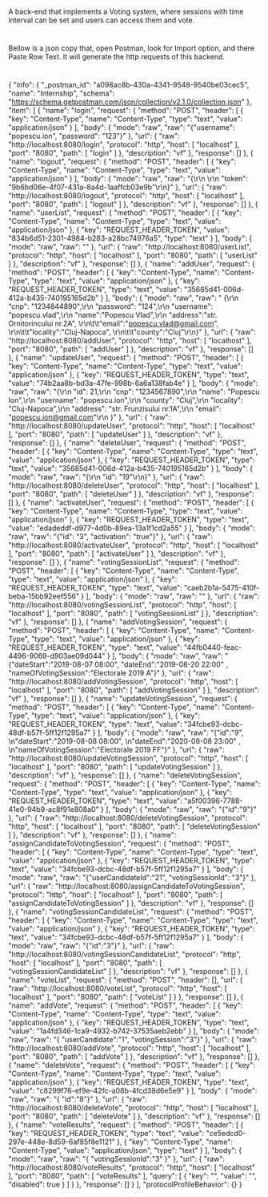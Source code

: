 A back-end that implements a Voting system, where sessions with time interval can be set and users can access them and vote.
#
Bellow is a json copy that, open Postman, look for Import option, and there Paste Row Text. It will generate the http requests of this backend.
#
{
	"info": {
		"_postman_id": "a098ac8b-430a-4341-9548-9540be03cec5",
		"name": "Internship",
		"schema": "https://schema.getpostman.com/json/collection/v2.1.0/collection.json"
	},
	"item": [
		{
			"name": "login",
			"request": {
				"method": "POST",
				"header": [
					{
						"key": "Content-Type",
						"name": "Content-Type",
						"type": "text",
						"value": "application/json"
					}
				],
				"body": {
					"mode": "raw",
					"raw": "{\"username\": \"popescu.ion\", \"password\": \"123\"}"
				},
				"url": {
					"raw": "http://localhost:8080/login",
					"protocol": "http",
					"host": [
						"localhost"
					],
					"port": "8080",
					"path": [
						"login"
					]
				},
				"description": "vf"
			},
			"response": []
		},
		{
			"name": "logout",
			"request": {
				"method": "POST",
				"header": [
					{
						"key": "Content-Type",
						"name": "Content-Type",
						"type": "text",
						"value": "application/json"
					}
				],
				"body": {
					"mode": "raw",
					"raw": "{\r\n   \r\n    \"token\": \"9b6bd06e-4f07-431a-8a4d-1aaffcb03e9b\"\r\n}"
				},
				"url": {
					"raw": "http://localhost:8080/logout",
					"protocol": "http",
					"host": [
						"localhost"
					],
					"port": "8080",
					"path": [
						"logout"
					]
				},
				"description": "vf"
			},
			"response": []
		},
		{
			"name": "userList",
			"request": {
				"method": "POST",
				"header": [
					{
						"key": "Content-Type",
						"name": "Content-Type",
						"type": "text",
						"value": "application/json"
					},
					{
						"key": "REQUEST_HEADER_TOKEN",
						"value": "834b6d51-2301-4984-b283-a28bc74976a5",
						"type": "text"
					}
				],
				"body": {
					"mode": "raw",
					"raw": ""
				},
				"url": {
					"raw": "http://localhost:8080/userList",
					"protocol": "http",
					"host": [
						"localhost"
					],
					"port": "8080",
					"path": [
						"userList"
					]
				},
				"description": "vf"
			},
			"response": []
		},
		{
			"name": "addUser",
			"request": {
				"method": "POST",
				"header": [
					{
						"key": "Content-Type",
						"name": "Content-Type",
						"type": "text",
						"value": "application/json"
					},
					{
						"key": "REQUEST_HEADER_TOKEN",
						"type": "text",
						"value": "35685d41-006d-412a-b435-740195165d2b"
					}
				],
				"body": {
					"mode": "raw",
					"raw": " {\r\n        \"cnp\": \"1234844890\",\r\n        \"password\": \"124\",\r\n        \"username\": \"popescu.vlad\",\r\n        \"name\":\"Popescu Vlad\",\r\n        \"address\":\"str. Ornitorincului nr.2A\", \r\n\t\t\"email\":\"popescu.vlad@gmail.com\", \r\n\t\t\"locality\":\"Cluj-Napoca\", \r\n\t\t\"county\":\"Cluj\"\r\n}"
				},
				"url": {
					"raw": "http://localhost:8080/addUser",
					"protocol": "http",
					"host": [
						"localhost"
					],
					"port": "8080",
					"path": [
						"addUser"
					]
				},
				"description": "vf"
			},
			"response": []
		},
		{
			"name": "updateUser",
			"request": {
				"method": "POST",
				"header": [
					{
						"key": "Content-Type",
						"name": "Content-Type",
						"type": "text",
						"value": "application/json"
					},
					{
						"key": "REQUEST_HEADER_TOKEN",
						"type": "text",
						"value": "74b2aa8b-bd3a-47fe-998b-6a6a138fab4e"
					}
				],
				"body": {
					"mode": "raw",
					"raw": "{\r\n        \"id\": 21,\r\n        \"cnp\": \"1234567890\",\r\n        \"name\": \"Popescu Ion\",\r\n        \"username\": \"popescu.ion\",\r\n        \"county\": \"Cluj\",\r\n        \"locality\": \"Cluj-Napoca\",\r\n        \"address\": \"str. Frunzisului nr.1A\",\r\n        \"email\": \"popescu.ion@gmail.com\"\r\n    }"
				},
				"url": {
					"raw": "http://localhost:8080/updateUser",
					"protocol": "http",
					"host": [
						"localhost"
					],
					"port": "8080",
					"path": [
						"updateUser"
					]
				},
				"description": "vf"
			},
			"response": []
		},
		{
			"name": "deleteUser",
			"request": {
				"method": "POST",
				"header": [
					{
						"key": "Content-Type",
						"name": "Content-Type",
						"type": "text",
						"value": "application/json"
					},
					{
						"key": "REQUEST_HEADER_TOKEN",
						"type": "text",
						"value": "35685d41-006d-412a-b435-740195165d2b"
					}
				],
				"body": {
					"mode": "raw",
					"raw": "{\r\n    \"id\": \"19\"\r\n}"
				},
				"url": {
					"raw": "http://localhost:8080/deleteUser",
					"protocol": "http",
					"host": [
						"localhost"
					],
					"port": "8080",
					"path": [
						"deleteUser"
					]
				},
				"description": "vf"
			},
			"response": []
		},
		{
			"name": "activateUser",
			"request": {
				"method": "POST",
				"header": [
					{
						"key": "Content-Type",
						"name": "Content-Type",
						"type": "text",
						"value": "application/json"
					},
					{
						"key": "REQUEST_HEADER_TOKEN",
						"type": "text",
						"value": "edadeddf-d977-4d0b-89ea-13a1f1cd2a55"
					}
				],
				"body": {
					"mode": "raw",
					"raw": "{\"id\": \"3\", \"activation\": \"true\"}"
				},
				"url": {
					"raw": "http://localhost:8080/activateUser",
					"protocol": "http",
					"host": [
						"localhost"
					],
					"port": "8080",
					"path": [
						"activateUser"
					]
				},
				"description": "vf"
			},
			"response": []
		},
		{
			"name": "votingSessionList",
			"request": {
				"method": "POST",
				"header": [
					{
						"key": "Content-Type",
						"name": "Content-Type",
						"type": "text",
						"value": "application/json"
					},
					{
						"key": "REQUEST_HEADER_TOKEN",
						"type": "text",
						"value": "caeb2b1a-5475-410f-beba-15bb92eef556"
					}
				],
				"body": {
					"mode": "raw",
					"raw": ""
				},
				"url": {
					"raw": "http://localhost:8080/votingSessionList",
					"protocol": "http",
					"host": [
						"localhost"
					],
					"port": "8080",
					"path": [
						"votingSessionList"
					]
				},
				"description": "vf"
			},
			"response": []
		},
		{
			"name": "addVotingSession",
			"request": {
				"method": "POST",
				"header": [
					{
						"key": "Content-Type",
						"name": "Content-Type",
						"type": "text",
						"value": "application/json"
					},
					{
						"key": "REQUEST_HEADER_TOKEN",
						"type": "text",
						"value": "44fb0440-feac-4496-9069-d903ae09d044"
					}
				],
				"body": {
					"mode": "raw",
					"raw": "{\"dateStart\":\"2019-08-07 08:00\", \"dateEnd\":\"2019-08-20 22:00\" , \"nameOfVotingSession\":\"Electorale 2019 A\"}"
				},
				"url": {
					"raw": "http://localhost:8080/addVotingSession",
					"protocol": "http",
					"host": [
						"localhost"
					],
					"port": "8080",
					"path": [
						"addVotingSession"
					]
				},
				"description": "vf"
			},
			"response": []
		},
		{
			"name": "updateVotingSession",
			"request": {
				"method": "POST",
				"header": [
					{
						"key": "Content-Type",
						"name": "Content-Type",
						"type": "text",
						"value": "application/json"
					},
					{
						"key": "REQUEST_HEADER_TOKEN",
						"type": "text",
						"value": "34fcbe93-dcbc-48df-b57f-5ff12f1295a7"
					}
				],
				"body": {
					"mode": "raw",
					"raw": "{\"id\":\"9\", \n\"dateStart\":\"2019-08-08 08:00\", \n\"dateEnd\":\"2020-08-08 23:00\" , \n\"nameOfVotingSession\":\"Electorale 2019 FF\"}"
				},
				"url": {
					"raw": "http://localhost:8080/updateVotingSession",
					"protocol": "http",
					"host": [
						"localhost"
					],
					"port": "8080",
					"path": [
						"updateVotingSession"
					]
				},
				"description": "vf"
			},
			"response": []
		},
		{
			"name": "deleteVotingSession",
			"request": {
				"method": "POST",
				"header": [
					{
						"key": "Content-Type",
						"name": "Content-Type",
						"type": "text",
						"value": "application/json"
					},
					{
						"key": "REQUEST_HEADER_TOKEN",
						"type": "text",
						"value": "a5f00396-7788-41e0-94b9-ac8f91e808a0"
					}
				],
				"body": {
					"mode": "raw",
					"raw": "{\"id\":\"9\"}"
				},
				"url": {
					"raw": "http://localhost:8080/deleteVotingSession",
					"protocol": "http",
					"host": [
						"localhost"
					],
					"port": "8080",
					"path": [
						"deleteVotingSession"
					]
				},
				"description": "vf"
			},
			"response": []
		},
		{
			"name": "assignCandidateToVotingSession",
			"request": {
				"method": "POST",
				"header": [
					{
						"key": "Content-Type",
						"name": "Content-Type",
						"type": "text",
						"value": "application/json"
					},
					{
						"key": "REQUEST_HEADER_TOKEN",
						"type": "text",
						"value": "34fcbe93-dcbc-48df-b57f-5ff12f1295a7"
					}
				],
				"body": {
					"mode": "raw",
					"raw": "{\"userCandidateId\":\"21\", \"votingSessionId\": \"3\"}"
				},
				"url": {
					"raw": "http://localhost:8080/assignCandidateToVotingSession",
					"protocol": "http",
					"host": [
						"localhost"
					],
					"port": "8080",
					"path": [
						"assignCandidateToVotingSession"
					]
				},
				"description": "vf"
			},
			"response": []
		},
		{
			"name": "votingSessionCandidateList",
			"request": {
				"method": "POST",
				"header": [
					{
						"key": "Content-Type",
						"name": "Content-Type",
						"type": "text",
						"value": "application/json"
					},
					{
						"key": "REQUEST_HEADER_TOKEN",
						"type": "text",
						"value": "34fcbe93-dcbc-48df-b57f-5ff12f1295a7"
					}
				],
				"body": {
					"mode": "raw",
					"raw": "{\"id\":\"3\"}"
				},
				"url": {
					"raw": "http://localhost:8080/votingSessionCandidateList",
					"protocol": "http",
					"host": [
						"localhost"
					],
					"port": "8080",
					"path": [
						"votingSessionCandidateList"
					]
				},
				"description": "vf"
			},
			"response": []
		},
		{
			"name": "voteList",
			"request": {
				"method": "POST",
				"header": [],
				"url": {
					"raw": "http://localhost:8080/voteList",
					"protocol": "http",
					"host": [
						"localhost"
					],
					"port": "8080",
					"path": [
						"voteList"
					]
				}
			},
			"response": []
		},
		{
			"name": "addVote",
			"request": {
				"method": "POST",
				"header": [
					{
						"key": "Content-Type",
						"name": "Content-Type",
						"type": "text",
						"value": "application/json"
					},
					{
						"key": "REQUEST_HEADER_TOKEN",
						"type": "text",
						"value": "1a4fd346-1ca9-4932-b742-37535aeb2ebb"
					}
				],
				"body": {
					"mode": "raw",
					"raw": "{ \"userCandidate\":\"1\", \"votingSession\":\"3\"}"
				},
				"url": {
					"raw": "http://localhost:8080/addVote",
					"protocol": "http",
					"host": [
						"localhost"
					],
					"port": "8080",
					"path": [
						"addVote"
					]
				},
				"description": "vf"
			},
			"response": []
		},
		{
			"name": "deleteVote",
			"request": {
				"method": "POST",
				"header": [
					{
						"key": "Content-Type",
						"name": "Content-Type",
						"type": "text",
						"value": "application/json"
					},
					{
						"key": "REQUEST_HEADER_TOKEN",
						"type": "text",
						"value": "c8299f76-ef9e-42fc-a08b-4fcd38d6e5e9"
					}
				],
				"body": {
					"mode": "raw",
					"raw": "{  \"id\":\"8\"}"
				},
				"url": {
					"raw": "http://localhost:8080/deleteVote",
					"protocol": "http",
					"host": [
						"localhost"
					],
					"port": "8080",
					"path": [
						"deleteVote"
					]
				},
				"description": "vf"
			},
			"response": []
		},
		{
			"name": "voteResults",
			"request": {
				"method": "POST",
				"header": [
					{
						"key": "REQUEST_HEADER_TOKEN",
						"type": "text",
						"value": "ce5edcd0-297e-448e-8d59-6af85f8e1121"
					},
					{
						"key": "Content-Type",
						"name": "Content-Type",
						"value": "application/json",
						"type": "text"
					}
				],
				"body": {
					"mode": "raw",
					"raw": "{ \"votingSessionId\":\"3\" }"
				},
				"url": {
					"raw": "http://localhost:8080/voteResults",
					"protocol": "http",
					"host": [
						"localhost"
					],
					"port": "8080",
					"path": [
						"voteResults"
					],
					"query": [
						{
							"key": "",
							"value": "",
							"disabled": true
						}
					]
				}
			},
			"response": []
		}
	],
	"protocolProfileBehavior": {}
}
